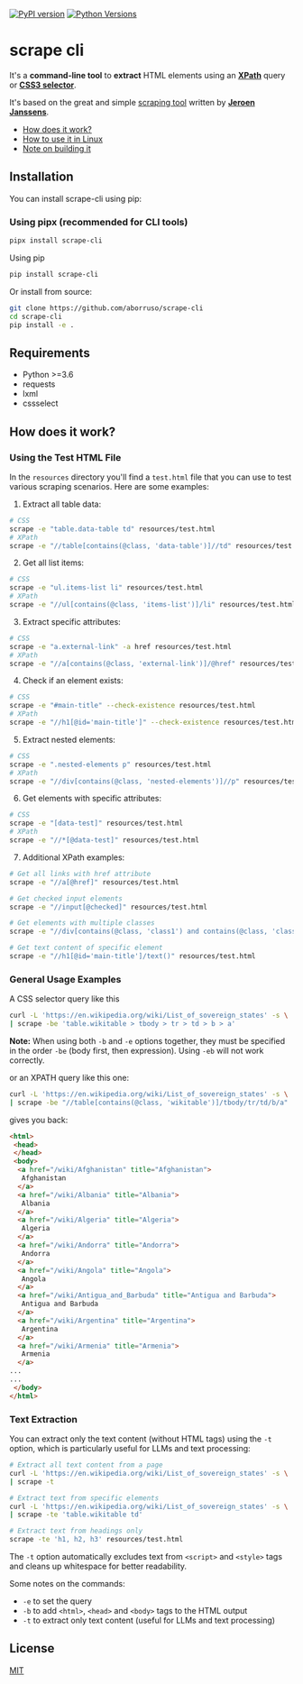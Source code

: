 [![PyPI version](https://badge.fury.io/py/scrape-cli.svg)](https://badge.fury.io/py/scrape-cli)
[![Python Versions](https://img.shields.io/pypi/pyversions/scrape-cli.svg)](https://pypi.org/project/scrape-cli/)

# scrape cli

It's a **command-line tool** to **extract** HTML elements using an [**XPath**](https://www.w3schools.com/xml/xpath_intro.asp) query or [**CSS3 selector**](https://developer.mozilla.org/en-US/docs/Web/CSS/CSS_Selectors).

It's based on the great and simple [scraping tool](https://github.com/jeroenjanssens/dsutils/blob/master/scrape) written by [**Jeroen Janssens**](http://jeroenjanssens.com).

- [How does it work?](#how-does-it-work)
- [How to use it in Linux](#how-to-use-it-in-linux)
- [Note on building it](#note-on-building-it)



## Installation

You can install scrape-cli using pip:

### Using pipx (recommended for CLI tools)

```bash
pipx install scrape-cli
```

Using pip

```bash
pip install scrape-cli
```

Or install from source:

```bash
git clone https://github.com/aborruso/scrape-cli
cd scrape-cli
pip install -e .
```

## Requirements

- Python >=3.6
- requests
- lxml
- cssselect

## How does it work?

### Using the Test HTML File

In the `resources` directory you'll find a `test.html` file that you can use to test various scraping scenarios. Here are some examples:

1. Extract all table data:

```bash
# CSS
scrape -e "table.data-table td" resources/test.html
# XPath
scrape -e "//table[contains(@class, 'data-table')]//td" resources/test.html
```

2. Get all list items:

```bash
# CSS
scrape -e "ul.items-list li" resources/test.html
# XPath
scrape -e "//ul[contains(@class, 'items-list')]/li" resources/test.html
```

3. Extract specific attributes:

```bash
# CSS
scrape -e "a.external-link" -a href resources/test.html
# XPath
scrape -e "//a[contains(@class, 'external-link')]/@href" resources/test.html
```

4. Check if an element exists:

```bash
# CSS
scrape -e "#main-title" --check-existence resources/test.html
# XPath
scrape -e "//h1[@id='main-title']" --check-existence resources/test.html
```

5. Extract nested elements:

```bash
# CSS
scrape -e ".nested-elements p" resources/test.html
# XPath
scrape -e "//div[contains(@class, 'nested-elements')]//p" resources/test.html
```

6. Get elements with specific attributes:

```bash
# CSS
scrape -e "[data-test]" resources/test.html
# XPath
scrape -e "//*[@data-test]" resources/test.html
```

7. Additional XPath examples:

```bash
# Get all links with href attribute
scrape -e "//a[@href]" resources/test.html

# Get checked input elements
scrape -e "//input[@checked]" resources/test.html

# Get elements with multiple classes
scrape -e "//div[contains(@class, 'class1') and contains(@class, 'class2')]" resources/test.html

# Get text content of specific element
scrape -e "//h1[@id='main-title']/text()" resources/test.html
```

### General Usage Examples

A CSS selector query like this

```bash
curl -L 'https://en.wikipedia.org/wiki/List_of_sovereign_states' -s \
| scrape -be 'table.wikitable > tbody > tr > td > b > a'
```

**Note:** When using both `-b` and `-e` options together, they must be specified in the order `-be` (body first, then expression). Using `-eb` will not work correctly.

or an XPATH query like this one:

```bash
curl -L 'https://en.wikipedia.org/wiki/List_of_sovereign_states' -s \
| scrape -be "//table[contains(@class, 'wikitable')]/tbody/tr/td/b/a"
```

gives you back:

```html
<html>
 <head>
 </head>
 <body>
  <a href="/wiki/Afghanistan" title="Afghanistan">
   Afghanistan
  </a>
  <a href="/wiki/Albania" title="Albania">
   Albania
  </a>
  <a href="/wiki/Algeria" title="Algeria">
   Algeria
  </a>
  <a href="/wiki/Andorra" title="Andorra">
   Andorra
  </a>
  <a href="/wiki/Angola" title="Angola">
   Angola
  </a>
  <a href="/wiki/Antigua_and_Barbuda" title="Antigua and Barbuda">
   Antigua and Barbuda
  </a>
  <a href="/wiki/Argentina" title="Argentina">
   Argentina
  </a>
  <a href="/wiki/Armenia" title="Armenia">
   Armenia
  </a>
...
...
 </body>
</html>
```

### Text Extraction

You can extract only the text content (without HTML tags) using the `-t` option, which is particularly useful for LLMs and text processing:

```bash
# Extract all text content from a page
curl -L 'https://en.wikipedia.org/wiki/List_of_sovereign_states' -s \
| scrape -t

# Extract text from specific elements
curl -L 'https://en.wikipedia.org/wiki/List_of_sovereign_states' -s \
| scrape -te 'table.wikitable td'

# Extract text from headings only
scrape -te 'h1, h2, h3' resources/test.html
```

The `-t` option automatically excludes text from `<script>` and `<style>` tags and cleans up whitespace for better readability.

Some notes on the commands:

- `-e` to set the query
- `-b` to add `<html>`, `<head>` and `<body>` tags to the HTML output
- `-t` to extract only text content (useful for LLMs and text processing)


## License

[MIT](LICENSE)
